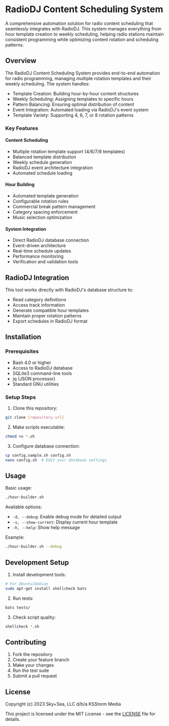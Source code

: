 # RadioDJ Content Scheduling System

A comprehensive automation solution for radio content scheduling that seamlessly integrates with RadioDJ. This system manages everything from hour template creation to weekly scheduling, helping radio stations maintain consistent programming while optimizing content rotation and scheduling patterns.

## Overview

The RadioDJ Content Scheduling System provides end-to-end automation for radio programming, managing multiple rotation templates and their weekly scheduling. The system handles:
- Template Creation: Building hour-by-hour content structures
- Weekly Scheduling: Assigning templates to specific hours
- Pattern Balancing: Ensuring optimal distribution of content
- Event Integration: Automated loading via RadioDJ's event system
- Template Variety: Supporting 4, 6, 7, or 8 rotation patterns

### Key Features

#### Content Scheduling
- Multiple rotation template support (4/6/7/8 templates)
- Balanced template distribution
- Weekly schedule generation
- RadioDJ event architecture integration
- Automated schedule loading

#### Hour Building
- Automated template generation
- Configurable rotation rules
- Commercial break pattern management
- Category spacing enforcement
- Music selection optimization

#### System Integration
- Direct RadioDJ database connection
- Event-driven architecture
- Real-time schedule updates
- Performance monitoring
- Verification and validation tools

## RadioDJ Integration

This tool works directly with RadioDJ's database structure to:
- Read category definitions
- Access track information
- Generate compatible hour templates
- Maintain proper rotation patterns
- Export schedules in RadioDJ format

## Installation

### Prerequisites
- Bash 4.0 or higher
- Access to RadioDJ database
- SQLite3 command-line tools
- jq (JSON processor)
- Standard GNU utilities

### Setup Steps
1. Clone this repository:
```bash
git clone [repository-url]
```
2. Make scripts executable:
```bash
chmod +x *.sh
```
3. Configure database connection:
```bash
cp config.sample.sh config.sh
nano config.sh  # Edit your database settings
```

## Usage

Basic usage:
```bash
./hour-builder.sh
```

Available options:
- `-d, --debug`: Enable debug mode for detailed output
- `-s, --show-current`: Display current hour template
- `-h, --help`: Show help message

Example:
```bash
./hour-builder.sh --debug
```

## Development Setup

1. Install development tools:
```bash
# For Ubuntu/Debian
sudo apt-get install shellcheck bats
```

2. Run tests:
```bash
bats tests/
```

3. Check script quality:
```bash
shellcheck *.sh
```

## Contributing

1. Fork the repository
2. Create your feature branch
3. Make your changes
4. Run the test suite
5. Submit a pull request

## License

Copyright (c) 2023 Sky+Sea, LLC d/b/a KSStorm Media

This project is licensed under the MIT License - see the [LICENSE](LICENSE) file for details.
